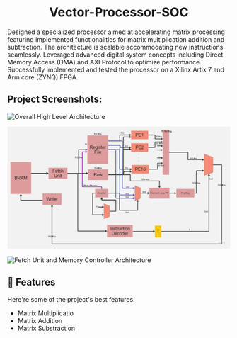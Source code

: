 <h1 align="center" id="title">Vector-Processor-SOC</h1>



<p id="description">Designed a specialized processor aimed at accelerating matrix processing featuring implemented functionalities for matrix multiplication addition and subtraction. The architecture is scalable accommodating new instructions seamlessly. Leveraged advanced digital system concepts including Direct Memory Access (DMA) and AXI Protocol to optimize performance. Successfully implemented and tested the processor on a Xilinx Artix 7 and Arm core (ZYNQ) FPGA.</p>

<h2>Project Screenshots:</h2>

![Overall High Level Architecture]((https://github.com/ADS-Hardware-projects/Vector-Processor-SOC/blob/main/Images/PS.jpg))


![Processor Architecture](https://github.com/ADS-Hardware-projects/Vector-Processor-SOC/blob/main/Images/PL.jpg)

![Fetch Unit and Memory Controller Architecture](https://github.com/ADS-Hardware-projects/Vector-Processor-SOC/blob/main/Images/FU.jpg,https://github.com/ADS-Hardware-projects/Vector-Processor-SOC/blob/main/Images/MR.jpg)


  
  
<h2>🧐 Features</h2>

Here're some of the project's best features:

*   Matrix Multiplicatio
*   Matrix Addition
*   Matrix Substraction
